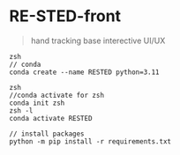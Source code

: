 # RE-STED-front

> hand tracking base interective UI/UX
>

```
zsh
// conda
conda create --name RESTED python=3.11
```

```
zsh
//conda activate for zsh
conda init zsh
zsh -l
conda activate RESTED

// install packages
python -m pip install -r requirements.txt
```
